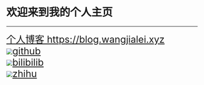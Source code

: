 # 欢迎来到我的个人主页

<hr>

<div style="font-size:25px;">
  <a href="https://github.com/wjl-lab">个人博客 https://blog.wangjialei.xyz</a> 
</div>
  
<div style="font-size:25px;">
  <a href="https://github.com/wjl-lab"><img src="./gtihub.ico" style="zoom:100%;"/>github </a>
</div>

<div style="font-size:25px;">
  <a href="https://space.bilibili.com/433694656"><img src="./bilibili.ico" style="zoom:100%;"/>bilibilib </a>    
</div>

<div style="font-size:25px;">
  <a href="https://www.zhihu.com/people/zao-zao-zao-63-70"><img src="./zhihu.ico" style="zoom:100%;"/>zhihu </a>    
</div>








